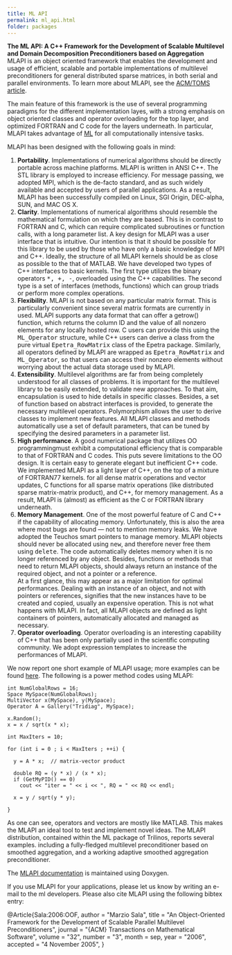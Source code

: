 ```yaml
---
title: ML API
permalink: ml_api.html
folder: packages
---
```


**The ML API: A C++ Framework for the Development of Scalable Multilevel and Domain Decomposition Preconditioners based on Aggregation**  
MLAPI is an object oriented framework that enables the development and usage of efficient, scalable and portable implementations of multilevel preconditioners for general distributed sparse matrices, in both serial and parallel environments. To learn more about MLAPI, see the [ACM/TOMS article](http://dx.doi.org/10.1145/1163641.1163643).

The main feature of this framework is the use of several programming paradigms for the different implementation layes, with a strong emphasis on object oriented classes and operator overloading for the top layer, and optimized FORTRAN and C code for the layers underneath. In particular, MLAPI takes advantage of [ML](http://trilinos.org/packages/ml/) for all computationally intensive tasks.

MLAPI has been designed with the following goals in mind:

1.  **Portability**. Implementations of numerical algorithms should be directly portable across machine platforms. MLAPI is written in ANSI C++. The STL library is employed to increase efficiency. For message passing, we adopted MPI, which is the de-facto standard, and as such widely available and accepted by users of parallel applications. As a result, MLAPI has been successfully compiled on Linux, SGI Origin, DEC-alpha, SUN, and MAC OS X.
2.  **Clarity**. Implementations of numerical algorithms should resemble the mathematical formulation on which they are based. This is in contrast to FORTRAN and C, which can require complicated subroutines or function calls, with a long parameter list. A key design for MLAPI was a user interface that is intuitive. Our intention is that it should be possible for this library to be used by those who have only a basic knowledge of MPI and C++. Ideally, the structure of all MLAPI kernels should be as close as possible to the that of MATLAB. We have developed two types of C++ interfaces to basic kernels. The first type utilizes the binary operators <tt>*, +, -</tt>, overloaded using the C++ capabilities. The second type is a set of interfaces (methods, functions) which can group triads or perform more complex operations.
3.  **Flexibility**. MLAPI is not based on any particular matrix format. This is particularly convenient since several matrix formats are currently in used. MLAPI supports any data format that can offer a getrow() function, which returns the column ID and the value of all nonzero elements for any locally hosted row. C users can provide this using the <tt>ML_Operator</tt> structure, while C++ users can derive a class from the pure virtual <tt>Epetra_RowMatrix</tt> class of the Epetra package. Similarly, all operators defined by MLAPI are wrapped as <tt>Epetra_RowMatrix</tt> and <tt>ML_Operator</tt>, so that users can access their nonzero elements without worrying about the actual data storage used by MLAPI.
4.  **Extensibility**. Multilevel algorithms are far from being completely understood for all classes of problems. It is important for the multilevel library to be easily extended, to validate new approaches. To that aim, encapsulation is used to hide details in specific classes. Besides, a set of function based on abstract interfaces is provided, to generate the necessary multilevel operators. Polymorphism allows the user to derive classes to implement new features. All MLAPI classes and methods automatically use a set of default parameters, that can be tuned by specifying the desired parameters in a parameter list.
5.  **High performance**. A good numerical package that utilizes OO programmingmust exhibit a computational efficiency that is comparable to that of FORTRAN and C codes. This puts severe limitations to the OO design. It is certain easy to generate elegant but inefficient C++ code. We implemented MLAPI as a light layer of C++, on the top of a mixture of FORTRAN77 kernels. for all dense matrix operations and vector updates, C functions for all sparse matrix operations (like distributed sparse matrix-matrix product), and C++, for memory management. As a result, MLAPI is (almost) as efficient as the C or FORTRAN library underneath.
6.  **Memory Management**. One of the most powerful feature of C and C++ if the capability of allocating memory. Unfortunately, this is also the area where most bugs are found — not to mention memory leaks. We have adopted the Teuchos smart pointers to manage memory. MLAPI objects should never be allocated using <tt>new</tt>, and therefore never free them using <tt>delete</tt>. The code automatically deletes memory when it is no longer referenced by any object. Besides, functions or methods that need to return MLAPI objects, should always return an instance of the required object, and not a pointer or a reference.  
    At a first glance, this may appear as a major limitation for optimal performances. Dealing with an instance of an object, and not with pointers or references, signifies that the new instances have to be created and copied, usually an expensive operation. This is not what happens with MLAPI. In fact, all MLAPI objects are defined as light containers of pointers, automatically allocated and managed as necessary.
7.  **Operator overloading**. Operator overloading is an interesting capability of C++ that has been only partially used in the scientific computing community. We adopt expression templates to increase the performances of MLAPI.

We now report one short example of MLAPI usage; more examples can be found [here](http://trilinos.sandia.gov/packages/docs/dev/packages/ml/doc/html/index.html). The following is a power method codes using MLAPI:
   
    int NumGlobalRows = 16;
    Space MySpace(NumGlobalRows);
    MultiVector x(MySpace), y(MySpace);
    Operator A = Gallery("Tridiag", MySpace);

    x.Random();
    x = x / sqrt(x * x);

    int MaxIters = 10;

    for (int i = 0 ; i < MaxIters ; ++i) {

      y = A * x;  // matrix-vector product

      double RQ = (y * x) / (x * x);
      if (GetMyPID() == 0)
        cout << "iter = " << i << ", RQ = " << RQ << endl;

      x = y / sqrt(y * y);

    }

As one can see, operators and vectors are mostly like MATLAB. This makes the MLAPI an ideal tool to test and implement novel ideas. The MLAPI distribution, contained within the ML package of Trilinos, reports several examples. including a fully-fledged multilevel preconditioner based on smoothed aggregation, and a working adaptive smoothed aggregation preconditioner.

The [MLAPI documentation](http://trilinos.sandia.gov/packages/docs/dev/packages/ml/doc/html/index.html) is maintained using Doxygen.

If you use MLAPI for your applications, please let us know by writing an e-mail to the ml developers. Please also cite MLAPI using the following bibtex entry:

@Article{Sala:2006:OOF,
  author =       "Marzio Sala",
  title =        "An Object-Oriented Framework for the Development of Scalable Parallel Multilevel Preconditioners",
  journal =      "{ACM} Transactions on Mathematical Software",
  volume =       "32",
  number =       "3",
  month =        sep,
  year =         "2006",
  accepted =     "4 November 2005",
}